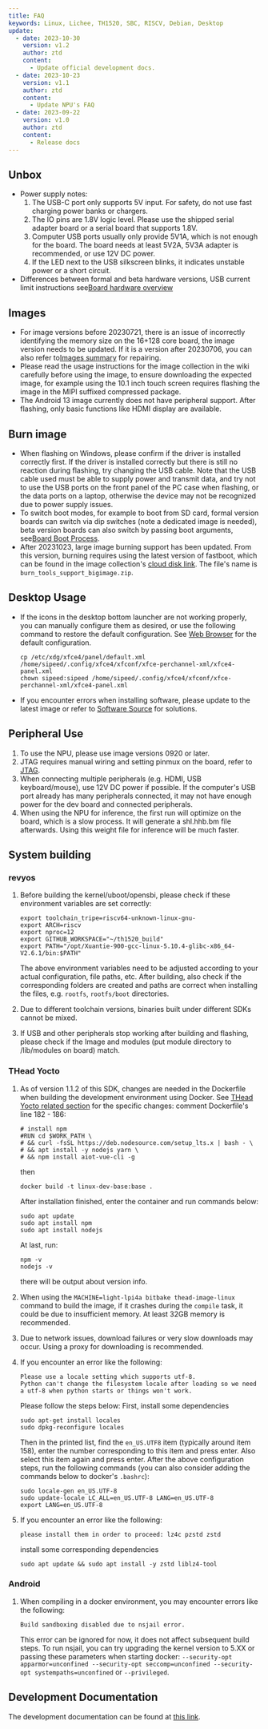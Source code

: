 ```yaml
---
title: FAQ
keywords: Linux, Lichee, TH1520, SBC, RISCV, Debian, Desktop
update:
  - date: 2023-10-30
    version: v1.2
    author: ztd
    content:
      - Update official development docs.
  - date: 2023-10-23
    version: v1.1
    author: ztd
    content:
      - Update NPU's FAQ
  - date: 2023-09-22
    version: v1.0
    author: ztd
    content:
      - Release docs
---
```

## Unbox
- Power supply notes:
  1. The USB-C port only supports 5V input. For safety, do not use fast charging power banks or chargers.
  2. The IO pins are 1.8V logic level. Please use the shipped serial adapter board or a serial board that supports 1.8V.
  3. Computer USB ports usually only provide 5V1A, which is not enough for the board. The board needs at least 5V2A, 5V3A adapter is recommended, or use 12V DC power.
  4. If the LED next to the USB silkscreen blinks, it indicates unstable power or a short circuit.
- Differences between formal and beta hardware versions, USB current limit instructions see[Board hardware overview](https://en.wiki.sipeed.com/hardware/en/lichee/th1520/lpi4a/2_unbox.html#Board-hardware-overview)

## Images
- For image versions before 20230721, there is an issue of incorrectly identifying the memory size on the 16+128 core board, the image version needs to be updated. If it is a version after 20230706, you can also refer to[Images summary](https://en.wiki.sipeed.com/hardware/en/lichee/th1520/lpi4a/3_images.html) for repairing.
- Please read the usage instructions for the image collection in the wiki carefully before using the image, to ensure downloading the expected image, for example using the 10.1 inch touch screen requires flashing the image in the MIPI suffixed compressed package.
- The Android 13 image currently does not have peripheral support. After flashing, only basic functions like HDMI display are available.

## Burn image
- When flashing on Windows, please confirm if the driver is installed correctly first. If the driver is installed correctly but there is still no reaction during flashing, try changing the USB cable. Note that the USB cable used must be able to supply power and transmit data, and try not to use the USB ports on the front panel of the PC case when flashing, or the data ports on a laptop, otherwise the device may not be recognized due to power supply issues.
- To switch boot modes, for example to boot from SD card, formal version boards can switch via dip switches (note a dedicated image is needed), beta version boards can also switch by passing boot arguments, see[Board Boot Process](https://en.wiki.sipeed.com/hardware/en/lichee/th1520/lpi4a/4_burn_image.html#Board-Boot-Process).
- After 20231023, large image burning support has been updated. From this version, burning requires using the latest version of fastboot, which can be found in the image collection's [cloud disk link](https://mega.nz/folder/phoQlBTZ#cZeQ3qZ__pDvP94PT3_bGA). The file's name is `burn_tools_support_bigimage.zip`.

## Desktop Usage
- If the icons in the desktop bottom launcher are not working properly, you can manually configure them as desired, or use the following command to restore the default configuration. See [Web Browser](https://en.wiki.sipeed.com/hardware/en/lichee/th1520/lpi4a/5_desktop.html#Web-Browser) for the default configuration.
	```shell
	cp /etc/xdg/xfce4/panel/default.xml /home/sipeed/.config/xfce4/xfconf/xfce-perchannel-xml/xfce4-panel.xml
	chown sipeed:sipeed /home/sipeed/.config/xfce4/xfconf/xfce-perchannel-xml/xfce4-panel.xml
	```
- If you encounter errors when installing software, please update to the latest image or refer to [Software Source](https://en.wiki.sipeed.com/hardware/en/lichee/th1520/lpi4a/5_desktop.html#Software-Installation) for solutions.

## Peripheral Use
1. To use the NPU, please use image versions 0920 or later.
2. JTAG requires manual wiring and setting pinmux on the board, refer to [JTAG](https://en.wiki.sipeed.com/hardware/en/lichee/th1520/lpi4a/6_peripheral.html#JTAG).
3. When connecting multiple peripherals (e.g. HDMI, USB keyboard/mouse), use 12V DC power if possible. If the computer's USB port already has many peripherals connected, it may not have enough power for the dev board and connected peripherals.
4. When using the NPU for inference, the first run will optimize on the board, which is a slow process. It will generate a shl.hhb.bm file afterwards. Using this weight file for inference will be much faster.

## System building
### revyos

1. Before building the kernel/uboot/opensbi, please check if these environment variables are set correctly:
	```shell
	export toolchain_tripe=riscv64-unknown-linux-gnu-
	export ARCH=riscv
	export nproc=12
	export GITHUB_WORKSPACE="~/th1520_build"
	export PATH="/opt/Xuantie-900-gcc-linux-5.10.4-glibc-x86_64-V2.6.1/bin:$PATH"
	```
	The above environment variables need to be adjusted according to your actual configuration, file paths, etc.
    After building, also check if the corresponding folders are created and paths are correct when installing the files, e.g. `rootfs`, `rootfs/boot` directories.

2. Due to different toolchain versions, binaries built under different SDKs cannot be mixed.
3. If USB and other peripherals stop working after building and flashing, please check if the Image and modules (put module directory to /lib/modules on board) match.

### THead Yocto

1. As of version 1.1.2 of this SDK, changes are needed in the Dockerfile when building the development environment using Docker. See [THead Yocto related section](https://en.wiki.sipeed.com/hardware/en/lichee/th1520/lpi4a/7_develop_thead.html#Build-Yocto-compilation-environment) for the specific changes:
	comment Dockerfile's line 182 - 186:
	```shell
	# install npm
	#RUN cd $WORK_PATH \
	# && curl -fsSL https://deb.nodesource.com/setup_lts.x | bash - \
	# && apt install -y nodejs yarn \
	# && npm install aiot-vue-cli -g
	```

	then 
	```shell
	docker build -t linux-dev-base:base .
	```
	
	After installation finished, enter the container and run commands below:
	```shell
	sudo apt update
	sudo apt install npm
	sudo apt install nodejs
	```

	At last, run:
	```shell
	npm -v
	nodejs -v
	```

	there will be output about version info.

3. When using the `MACHINE=light-lpi4a bitbake thead-image-linux` command to build the image, if it crashes during the `compile` task, it could be due to insufficient memory. At least 32GB memory is recommended.

4. Due to network issues, download failures or very slow downloads may occur. Using a proxy for downloading is recommended.

5. If you encounter an error like the following:
	```text
	Please use a locale setting which supports utf-8.
	Python can't change the filesystem locale after loading so we need a utf-8 when python starts or things won't work.
	```
	Please follow the steps below:
	First, install some dependencies
	```shell
	sudo apt-get install locales
	sudo dpkg-reconfigure locales 
	```
	
    Then in the printed list, find the `en_US.UTF8` item (typically around item 158), enter the number corresponding to this item and press enter. Also select this item again and press enter.
    After the above configuration steps, run the following commands (you can also consider adding the commands below to docker's `.bashrc`):
	```shell
	sudo locale-gen en_US.UTF-8
	sudo update-locale LC_ALL=en_US.UTF-8 LANG=en_US.UTF-8
	export LANG=en_US.UTF-8
	```

5. If you encounter an error like the following:
	```text
	please install them in order to proceed: lz4c pzstd zstd
	```
	install some corresponding dependencies
	```shell
	sudo apt update && sudo apt install -y zstd liblz4-tool
	```
### Android

1. When compiling in a docker environment, you may encounter errors like the following:
	```shell
	Build sandboxing disabled due to nsjail error. 
	```
	This error can be ignored for now, it does not affect subsequent build steps. To run nsjail, you can try upgrading the kernel version to 5.XX or passing these parameters when starting docker: `--security-opt apparmor=unconfined --security-opt seccomp=unconfined --security-opt systempaths=unconfined` or `--privileged`.

## Development Documentation

The development documentation can be found at [this link](https://dl.sipeed.com/shareURL/LICHEE/licheepi4a/09_Doc).